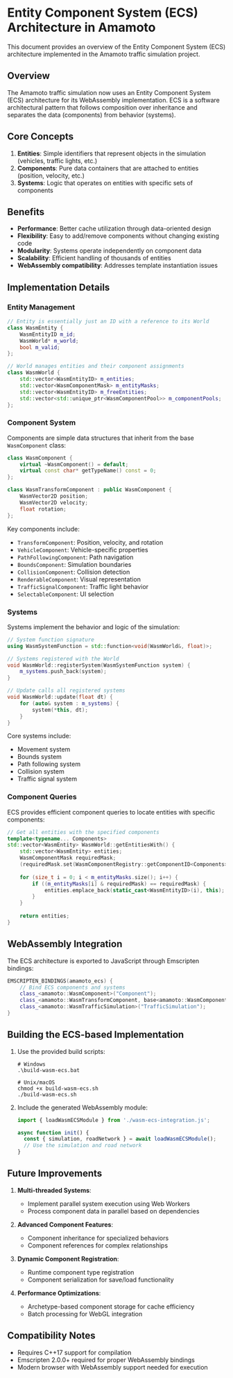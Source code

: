 # Entity Component System (ECS) Architecture in Amamoto

This document provides an overview of the Entity Component System (ECS) architecture implemented in the Amamoto traffic simulation project.

## Overview

The Amamoto traffic simulation now uses an Entity Component System (ECS) architecture for its WebAssembly implementation. ECS is a software architectural pattern that follows composition over inheritance and separates the data (components) from behavior (systems).

## Core Concepts

1. **Entities**: Simple identifiers that represent objects in the simulation (vehicles, traffic lights, etc.)
2. **Components**: Pure data containers that are attached to entities (position, velocity, etc.)
3. **Systems**: Logic that operates on entities with specific sets of components

## Benefits

- **Performance**: Better cache utilization through data-oriented design
- **Flexibility**: Easy to add/remove components without changing existing code
- **Modularity**: Systems operate independently on component data
- **Scalability**: Efficient handling of thousands of entities
- **WebAssembly compatibility**: Addresses template instantiation issues

## Implementation Details

### Entity Management

```cpp
// Entity is essentially just an ID with a reference to its World
class WasmEntity {
    WasmEntityID m_id;
    WasmWorld* m_world;
    bool m_valid;
};

// World manages entities and their component assignments
class WasmWorld {
    std::vector<WasmEntityID> m_entities;
    std::vector<WasmComponentMask> m_entityMasks;
    std::vector<WasmEntityID> m_freeEntities;
    std::vector<std::unique_ptr<WasmComponentPool>> m_componentPools;
};
```

### Component System

Components are simple data structures that inherit from the base `WasmComponent` class:

```cpp
class WasmComponent {
    virtual ~WasmComponent() = default;
    virtual const char* getTypeName() const = 0;
};

class WasmTransformComponent : public WasmComponent {
    WasmVector2D position;
    WasmVector2D velocity;
    float rotation;
};
```

Key components include:
- `TransformComponent`: Position, velocity, and rotation
- `VehicleComponent`: Vehicle-specific properties
- `PathFollowingComponent`: Path navigation
- `BoundsComponent`: Simulation boundaries
- `CollisionComponent`: Collision detection
- `RenderableComponent`: Visual representation
- `TrafficSignalComponent`: Traffic light behavior
- `SelectableComponent`: UI selection

### Systems

Systems implement the behavior and logic of the simulation:

```cpp
// System function signature
using WasmSystemFunction = std::function<void(WasmWorld&, float)>;

// Systems registered with the World
void WasmWorld::registerSystem(WasmSystemFunction system) {
    m_systems.push_back(system);
}

// Update calls all registered systems
void WasmWorld::update(float dt) {
    for (auto& system : m_systems) {
        system(*this, dt);
    }
}
```

Core systems include:
- Movement system
- Bounds system
- Path following system
- Collision system
- Traffic signal system

### Component Queries

ECS provides efficient component queries to locate entities with specific components:

```cpp
// Get all entities with the specified components
template<typename... Components>
std::vector<WasmEntity> WasmWorld::getEntitiesWith() {
    std::vector<WasmEntity> entities;
    WasmComponentMask requiredMask;
    (requiredMask.set(WasmComponentRegistry::getComponentID<Components>()), ...);
    
    for (size_t i = 0; i < m_entityMasks.size(); i++) {
        if ((m_entityMasks[i] & requiredMask) == requiredMask) {
            entities.emplace_back(static_cast<WasmEntityID>(i), this);
        }
    }
    
    return entities;
}
```

## WebAssembly Integration

The ECS architecture is exported to JavaScript through Emscripten bindings:

```cpp
EMSCRIPTEN_BINDINGS(amamoto_ecs) {
    // Bind ECS components and systems
    class_<amamoto::WasmComponent>("Component");
    class_<amamoto::WasmTransformComponent, base<amamoto::WasmComponent>>("TransformComponent");
    class_<amamoto::WasmTrafficSimulation>("TrafficSimulation");
}
```

## Building the ECS-based Implementation

1. Use the provided build scripts:
   ```
   # Windows
   .\build-wasm-ecs.bat
   
   # Unix/macOS
   chmod +x build-wasm-ecs.sh
   ./build-wasm-ecs.sh
   ```

2. Include the generated WebAssembly module:
   ```javascript
   import { loadWasmECSModule } from './wasm-ecs-integration.js';
   
   async function init() {
     const { simulation, roadNetwork } = await loadWasmECSModule();
     // Use the simulation and road network
   }
   ```

## Future Improvements

1. **Multi-threaded Systems**:
   - Implement parallel system execution using Web Workers
   - Process component data in parallel based on dependencies

2. **Advanced Component Features**:
   - Component inheritance for specialized behaviors
   - Component references for complex relationships

3. **Dynamic Component Registration**:
   - Runtime component type registration
   - Component serialization for save/load functionality

4. **Performance Optimizations**:
   - Archetype-based component storage for cache efficiency
   - Batch processing for WebGL integration

## Compatibility Notes

- Requires C++17 support for compilation
- Emscripten 2.0.0+ required for proper WebAssembly bindings
- Modern browser with WebAssembly support needed for execution